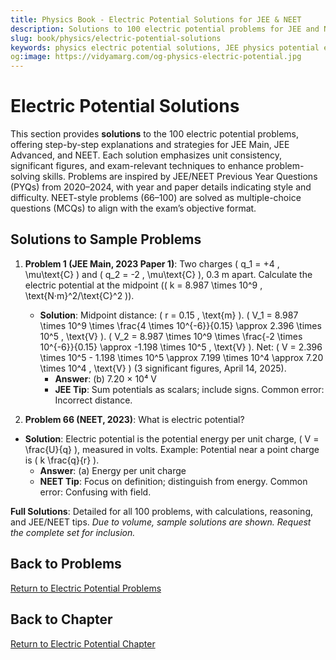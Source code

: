 ```yaml
---
title: Physics Book - Electric Potential Solutions for JEE & NEET
description: Solutions to 100 electric potential problems for JEE and NEET, inspired by PYQs (2020–2024), with step-by-step explanations.
slug: book/physics/electric-potential-solutions
keywords: physics electric potential solutions, JEE physics potential energy solutions, NEET physics equipotential surfaces solutions, electrostatics
og:image: https://vidyamarg.com/og-physics-electric-potential.jpg
---
```


# Electric Potential Solutions

This section provides **solutions** to the 100 electric potential problems, offering step-by-step explanations and strategies for JEE Main, JEE Advanced, and NEET. Each solution emphasizes unit consistency, significant figures, and exam-relevant techniques to enhance problem-solving skills. Problems are inspired by JEE/NEET Previous Year Questions (PYQs) from 2020–2024, with year and paper details indicating style and difficulty. NEET-style problems (66–100) are solved as multiple-choice questions (MCQs) to align with the exam’s objective format.

## Solutions to Sample Problems
1. **Problem 1 (JEE Main, 2023 Paper 1)**: Two charges \( q_1 = +4 \, \mu\text{C} \) and \( q_2 = -2 \, \mu\text{C} \), 0.3 m apart. Calculate the electric potential at the midpoint (\( k = 8.987 \times 10^9 \, \text{N·m}^2/\text{C}^2 \)).
   - **Solution**: Midpoint distance: \( r = 0.15 \, \text{m} \). \( V_1 = 8.987 \times 10^9 \times \frac{4 \times 10^{-6}}{0.15} \approx 2.396 \times 10^5 \, \text{V} \). \( V_2 = 8.987 \times 10^9 \times \frac{-2 \times 10^{-6}}{0.15} \approx -1.198 \times 10^5 \, \text{V} \). Net: \( V = 2.396 \times 10^5 - 1.198 \times 10^5 \approx 7.199 \times 10^4 \approx 7.20 \times 10^4 \, \text{V} \) (3 significant figures, April 14, 2025).
     - **Answer**: (b) 7.20 × 10⁴ V
     - **JEE Tip**: Sum potentials as scalars; include signs. Common error: Incorrect distance.

66. **Problem 66 (NEET, 2023)**: What is electric potential?
   - **Solution**: Electric potential is the potential energy per unit charge, \( V = \frac{U}{q} \), measured in volts. Example: Potential near a point charge is \( k \frac{q}{r} \).
     - **Answer**: (a) Energy per unit charge
     - **NEET Tip**: Focus on definition; distinguish from energy. Common error: Confusing with field.

**Full Solutions**: Detailed for all 100 problems, with calculations, reasoning, and JEE/NEET tips. *Due to volume, sample solutions are shown. Request the complete set for inclusion.*

## Back to Problems
[Return to Electric Potential Problems](./problems.md)

## Back to Chapter
[Return to Electric Potential Chapter](./index.md)